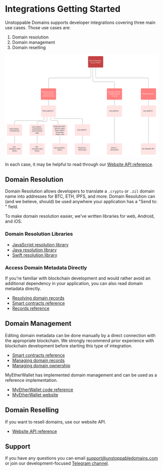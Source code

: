 # Integrations Getting Started

Unstoppable Domains supports developer integrations covering three main use cases. Those use cases are:

1. Domain resolution
2. Domain management
3. Domain reselling

![](../.gitbook/assets/integrations_decision_framework.svg)

In each case, it may be helpful to read through our [Website API reference](https://apidocs.unstoppabledomains.com/).

## Domain Resolution

Domain Resolution allows developers to translate a `.crypto` or `.zil` domain name into addresses for BTC, ETH, IPFS, and more. Domain Resolution can (and we believe, should) be used anywhere your application has a "Send to: " field.

To make domain resolution easier, we've written libraries for web, Android, and iOS.

### Domain Resolution Libraries

- [JavaScript resolution library](https://github.com/unstoppabledomains/resolution)
- [Java resolution library](https://github.com/unstoppabledomains/resolution-java)
- [Swift resolution library](https://github.com/unstoppabledomains/resolution-swift)

### Access Domain Metadata Directly

If you're familiar with blockchain development and would rather avoid an additional dependency in your application, you can also read domain metadata directly.

- [Resolving domain records](../domain-registry-essentials/resolving-domain-records.md)
- [Smart contracts reference](../domain-registry-essentials/cns-smart-contracts.md)
- [Records reference](../domain-registry-essentials/records-reference.md)

## Domain Management

Editing domain metadata can be done manually by a direct connection with the appropriate blockchain. We strongly recommend prior experience with blockchain development before starting this type of integration.

- [Smart contracts reference](../domain-registry-essentials/cns-smart-contracts.md)
- [Managing domain records](../managing-domains/managing-domain-records.md)
- [Managing domain ownership](../managing-domains/managing-domain-ownership.md)

MyEtherWallet has implemented domain management and can be used as a reference implementation.

- [MyEtherWallet code reference](https://github.com/MyEtherWallet/MyEtherWallet/tree/master/src/dapps/Unstoppable)    
- [MyEtherWallet website](https://www.myetherwallet.com)

## Domain Reselling

If you want to resell domains, use our website API.

- [Website API reference](https://apidocs.unstoppabledomains.com/)

## Support

If you have any questions you can email support@unstoppabledomains.com or join our development-focused [Telegram channel](https://t.me/unstoppabledev).